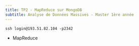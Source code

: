 ```yaml
---
title: TP2 - MapReduce sur MongoDB
subtitle: Analyse de Données Massives - Master 1ère année
---
```


```{bash}
ssh login@193.51.82.104 -p2342
```

- MapReduce